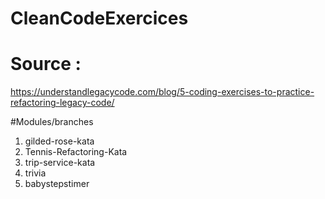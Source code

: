 # CleanCodeExercices
# Source :
https://understandlegacycode.com/blog/5-coding-exercises-to-practice-refactoring-legacy-code/

#Modules/branches
1. gilded-rose-kata
2. Tennis-Refactoring-Kata
3. trip-service-kata
4. trivia
5. babystepstimer
